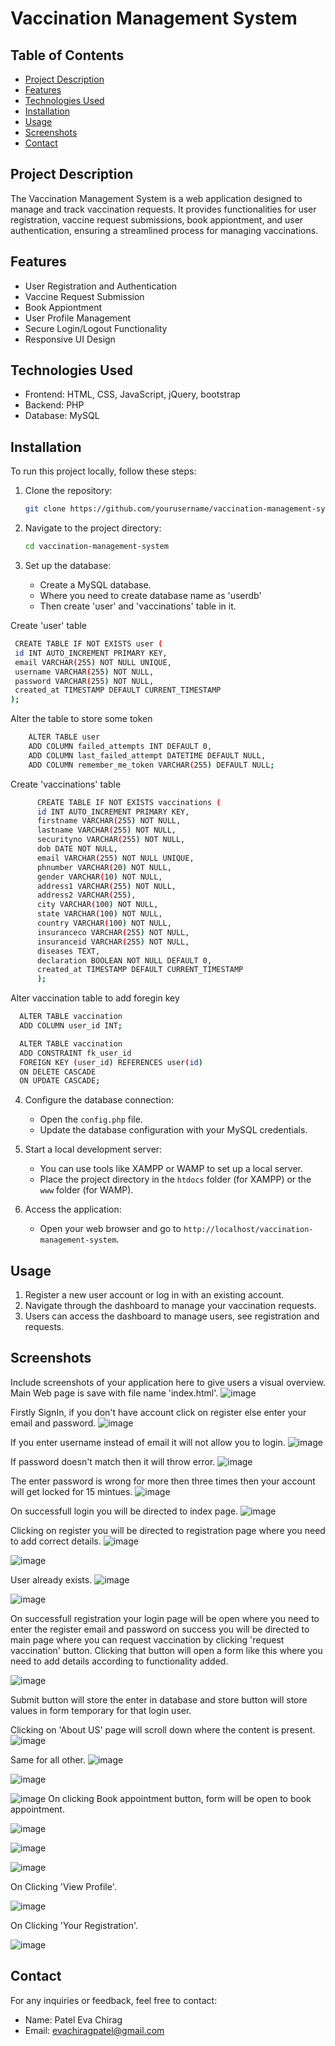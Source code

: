 # Vaccination Management System

## Table of Contents
- [Project Description](#project-description)
- [Features](#features)
- [Technologies Used](#technologies-used)
- [Installation](#installation)
- [Usage](#usage)
- [Screenshots](#screenshots)
- [Contact](#contact)

## Project Description
The Vaccination Management System is a web application designed to manage and track vaccination requests. It provides functionalities for user registration, vaccine request submissions, book appiontment, and user authentication, ensuring a streamlined process for managing vaccinations.

## Features
- User Registration and Authentication
- Vaccine Request Submission
- Book Appiontment
- User Profile Management
- Secure Login/Logout Functionality
- Responsive UI Design

## Technologies Used
- Frontend: HTML, CSS, JavaScript, jQuery, bootstrap
- Backend: PHP
- Database: MySQL

## Installation
To run this project locally, follow these steps:

1. Clone the repository:
    ```bash
    git clone https://github.com/yourusername/vaccination-management-system.git
    ```

2. Navigate to the project directory:
    ```bash
    cd vaccination-management-system
    ```

3. Set up the database:
    - Create a MySQL database.
    - Where you need to create database name as 'userdb'
    - Then create 'user' and 'vaccinations' table in it.
      
Create 'user' table
   ```bash
    CREATE TABLE IF NOT EXISTS user (
    id INT AUTO_INCREMENT PRIMARY KEY,
    email VARCHAR(255) NOT NULL UNIQUE,
    username VARCHAR(255) NOT NULL,
    password VARCHAR(255) NOT NULL,
    created_at TIMESTAMP DEFAULT CURRENT_TIMESTAMP
   );
   ```
Alter the table to store some token 
  ```bash
      ALTER TABLE user
      ADD COLUMN failed_attempts INT DEFAULT 0,
      ADD COLUMN last_failed_attempt DATETIME DEFAULT NULL,
      ADD COLUMN remember_me_token VARCHAR(255) DEFAULT NULL;
  ```
  Create 'vaccinations' table
  ```bash
        CREATE TABLE IF NOT EXISTS vaccinations (
        id INT AUTO_INCREMENT PRIMARY KEY,
        firstname VARCHAR(255) NOT NULL,
        lastname VARCHAR(255) NOT NULL,
        securityno VARCHAR(255) NOT NULL,
        dob DATE NOT NULL,
        email VARCHAR(255) NOT NULL UNIQUE,
        phnumber VARCHAR(20) NOT NULL,
        gender VARCHAR(10) NOT NULL,
        address1 VARCHAR(255) NOT NULL,
        address2 VARCHAR(255),
        city VARCHAR(100) NOT NULL,
        state VARCHAR(100) NOT NULL,
        country VARCHAR(100) NOT NULL,
        insuranceco VARCHAR(255) NOT NULL,
        insuranceid VARCHAR(255) NOT NULL,
        diseases TEXT,
        declaration BOOLEAN NOT NULL DEFAULT 0,
        created_at TIMESTAMP DEFAULT CURRENT_TIMESTAMP
        );
  ```
Alter vaccination table to add foregin key
```bash
  ALTER TABLE vaccination
  ADD COLUMN user_id INT;
```
```bash
  ALTER TABLE vaccination
  ADD CONSTRAINT fk_user_id
  FOREIGN KEY (user_id) REFERENCES user(id)
  ON DELETE CASCADE
  ON UPDATE CASCADE;
```

4. Configure the database connection:
    - Open the `config.php` file.
    - Update the database configuration with your MySQL credentials.

5. Start a local development server:
    - You can use tools like XAMPP or WAMP to set up a local server.
    - Place the project directory in the `htdocs` folder (for XAMPP) or the `www` folder (for WAMP).

6. Access the application:
    - Open your web browser and go to `http://localhost/vaccination-management-system`.

## Usage
1. Register a new user account or log in with an existing account.
2. Navigate through the dashboard to manage your vaccination requests.
3. Users can access the dashboard to manage users, see registration and requests.

## Screenshots
Include screenshots of your application here to give users a visual overview.
Main Web page is save with file name 'index.html'.
![image](https://github.com/evapatel1654/Vaccine-Management-System-Using-PHP/assets/133888581/7a2f20ce-bfa0-47c7-92d9-a1a189075075)

Firstly SignIn, if you don't have account click on register else enter your email and password.
![image](https://github.com/evapatel1654/Vaccine-Management-System-Using-PHP/assets/133888581/23c44ad1-991b-477c-83ad-3918305e2438)

If you enter username instead of email it will not allow you to login.
![image](https://github.com/evapatel1654/Vaccine-Management-System-Using-PHP/assets/133888581/29dcf72a-81c0-4624-b9aa-27e58b44a8e2)

If password doesn't match then it will throw error.
![image](https://github.com/evapatel1654/Vaccine-Management-System-Using-PHP/assets/133888581/eab5d8b4-3a2e-4f52-9894-7fb7ad1db043)

The enter password is wrong for more then three times then your account will get locked for 15 mintues.
![image](https://github.com/evapatel1654/Vaccine-Management-System-Using-PHP/assets/133888581/3c30220d-3b15-4a8e-80ad-1ea898ee468f)

On successfull login you will be directed to index page.
![image](https://github.com/evapatel1654/Vaccine-Management-System-Using-PHP/assets/133888581/25155f02-a5aa-4983-a96a-c2529dbb984f)

Clicking on register you will be directed to registration page where you need to add correct details.
![image](https://github.com/evapatel1654/Vaccine-Management-System-Using-PHP/assets/133888581/eb594923-963b-4f05-938e-abb3b4ac9252)

![image](https://github.com/evapatel1654/Vaccine-Management-System-Using-PHP/assets/133888581/af453c2d-d847-4477-a416-5adc47c4ca70)

User already exists.
![image](https://github.com/evapatel1654/Vaccine-Management-System-Using-PHP/assets/133888581/14028c32-0660-4b16-860c-21fa93e76581)

![image](https://github.com/evapatel1654/Vaccine-Management-System-Using-PHP/assets/133888581/7753c52a-9f58-462a-a9c8-c5bb9228eda4)


On successfull registration your login page will be open where you need to enter the register email and password on success you will be directed to main page where you can request vaccination by clicking 'request vaccination' button.
Clicking that button will open a form like this where you need to add details according to functionality added.

![image](https://github.com/evapatel1654/Vaccine-Management-System-Using-PHP/assets/133888581/90f46fca-7217-46bd-a4c9-9ddce814bc92)

Submit button will store the enter in database and store button will store values in form temporary for that login user.

Clicking on 'About US' page will scroll down where the content is present.
![image](https://github.com/evapatel1654/Vaccine-Management-System-Using-PHP/assets/133888581/0327c5de-0705-4a26-b83c-6d8942e6db7f)

Same for all other.
![image](https://github.com/evapatel1654/Vaccine-Management-System-Using-PHP/assets/133888581/6fdf75c5-1c41-4f4d-a128-6cecb0baf556)

![image](https://github.com/evapatel1654/Vaccine-Management-System-Using-PHP/assets/133888581/2c0db15d-6744-4d89-8bcb-71eb274badde)


![image](https://github.com/evapatel1654/Vaccine-Management-System-Using-PHP/assets/133888581/e0256ba9-61f5-4b48-9406-002b4441d9b7)
On clicking Book appointment button, form will be open to book appointment.


![image](https://github.com/evapatel1654/Vaccine-Management-System-Using-PHP/assets/133888581/e692dfac-918a-4ead-b424-9d7e0fbf1ca2)


![image](https://github.com/evapatel1654/Vaccine-Management-System-Using-PHP/assets/133888581/da789f44-6b16-478d-988b-7824cb04692a)


![image](https://github.com/evapatel1654/Vaccine-Management-System-Using-PHP/assets/133888581/d857edd6-0583-46cc-a33a-d22a64e1d325)

On Clicking 'View Profile'.

![image](https://github.com/evapatel1654/Vaccine-Management-System-Using-PHP/assets/133888581/d20e4089-e665-4e68-9def-0ef72e9291e8)

On Clicking 'Your Registration'.

![image](https://github.com/evapatel1654/Vaccine-Management-System-Using-PHP/assets/133888581/2a9ff6de-c5d3-46ce-860f-f7ba2ede1d02)


## Contact
For any inquiries or feedback, feel free to contact:

- Name: Patel Eva Chirag
- Email: evachiragpatel@gmail.com
